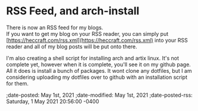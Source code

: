 # RSS Feed, and arch-install
There is now an RSS feed for my blogs.  
If you want to get my blog on your RSS reader, you can simply put [https://heccraft.com/rss.xml](https://heccraft.com/rss.xml) into your RSS reader and all of my blog posts will be put onto there.

I'm also creating a shell script for installing arch and artix linux. It's not complete yet, however when it is complete, you'll see it on my github page. All it does is install a bunch of packages. It wont clone any dotfiles, but I am considering uploading my dotfiles over to github with an installation script for them.


;date-posted: May 1st, 2021
;date-modified: May 1st, 2021
;date-posted-rss: Saturday, 1 May 2021 20:56:00 -0400
